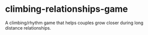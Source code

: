 # climbing-relationships-game
A climbing/rhythm game that helps couples grow closer during long distance relationships. 


